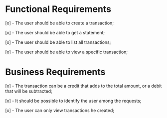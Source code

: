 # Functional Requirements
[x] - The user should be able to create a transaction;

[x] - The user should be able to get a statement;

[x] - The user should be able to list all transactions;

[x] - The user should be able to view a specific transaction;

# Business Requirements
[x] - The transaction can be a credit that adds to the total amount, or a debit that will be subtracted;

[x] - It should be possible to identify the user among the requests;

[x] - The user can only view transactions he created;